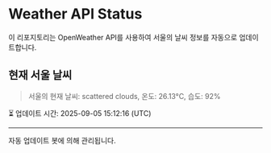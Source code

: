 
# Weather API Status

이 리포지토리는 OpenWeather API를 사용하여 서울의 날씨 정보를 자동으로 업데이트합니다.

## 현재 서울 날씨
> 서울의 현재 날씨: scattered clouds, 온도: 26.13°C, 습도: 92%

⏳ 업데이트 시간: 2025-09-05 15:12:16 (UTC)

---
자동 업데이트 봇에 의해 관리됩니다.
